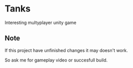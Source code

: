 # Tanks
Interesting multyplayer unity game

## Note
If this project have unfinished changes it may doesn't work.

So ask me for gameplay video or succesfull build.
